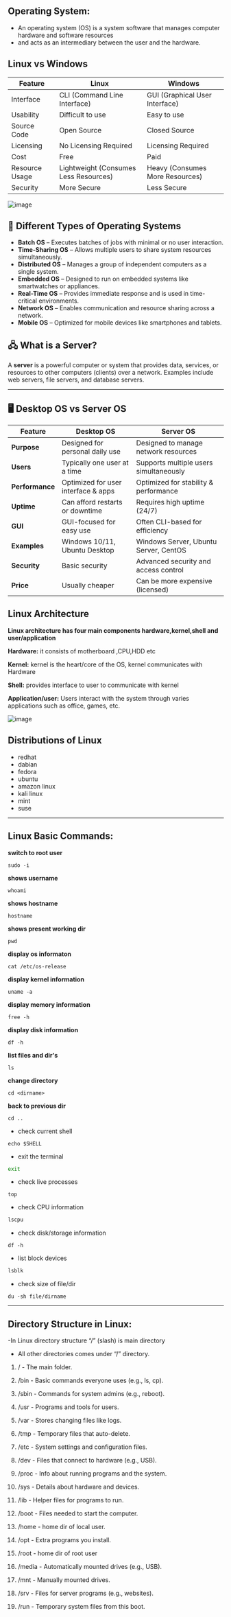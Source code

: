 
## Operating System:
- An operating system (OS) is a system software that manages computer hardware and software resources 
- and acts as an intermediary between the user and the hardware.


## Linux vs Windows

| Feature               | Linux                                | Windows                              |
|-----------------------|---------------------------------------|---------------------------------------|
| Interface             | CLI (Command Line Interface)         | GUI (Graphical User Interface)        |
| Usability             | Difficult to use                     | Easy to use                           |
| Source Code           | Open Source                          | Closed Source                         |
| Licensing             | No Licensing Required                | Licensing Required                    |
| Cost                  | Free                                 | Paid                                  |
| Resource Usage        | Lightweight (Consumes Less Resources)| Heavy (Consumes More Resources)       |
| Security              | More Secure                          | Less Secure                           |

![image](https://github.com/user-attachments/assets/328cfe15-54f4-4dea-a313-801b3eeded64)


## 🧩 Different Types of Operating Systems

- **Batch OS** – Executes batches of jobs with minimal or no user interaction.
- **Time-Sharing OS** – Allows multiple users to share system resources simultaneously.
- **Distributed OS** – Manages a group of independent computers as a single system.
- **Embedded OS** – Designed to run on embedded systems like smartwatches or appliances.
- **Real-Time OS** – Provides immediate response and is used in time-critical environments.
- **Network OS** – Enables communication and resource sharing across a network.
- **Mobile OS** – Optimized for mobile devices like smartphones and tablets.

## 🖧 What is a Server?

A **server** is a powerful computer or system that provides data, services, or resources to other computers (clients) over a network. Examples include web servers, file servers, and database servers.

---

## 🖥️ Desktop OS vs Server OS

| Feature             | Desktop OS                          | Server OS                            |
|---------------------|--------------------------------------|---------------------------------------|
| **Purpose**         | Designed for personal daily use     | Designed to manage network resources  |
| **Users**           | Typically one user at a time        | Supports multiple users simultaneously|
| **Performance**     | Optimized for user interface & apps | Optimized for stability & performance |
| **Uptime**          | Can afford restarts or downtime     | Requires high uptime (24/7)           |
| **GUI**             | GUI-focused for easy use            | Often CLI-based for efficiency        |
| **Examples**        | Windows 10/11, Ubuntu Desktop       | Windows Server, Ubuntu Server, CentOS |
| **Security**        | Basic security                      | Advanced security and access control  |
| **Price**           | Usually cheaper                     | Can be more expensive (licensed)      |


## Linux Architecture

**Linux architecture has four main components hardware,kernel,shell and user/application**



**Hardware:** it consists of motherboard ,CPU,HDD etc

**Kernel:** kernel is the heart/core of the OS, kernel communicates with Hardware

**Shell:** provides interface to user to communicate with kernel 

**Application/user:** Users interact with the system through varies applications such as office, games, etc. 

![image](https://github.com/user-attachments/assets/af5d4a6e-02e7-4a3e-81fb-fd5d3d4bda98)

## Distributions of Linux
- redhat
- dabian
- fedora
- ubuntu
- amazon linux
- kali linux
- mint
- suse

    
---



## Linux Basic Commands:

**switch to root user**
````
sudo -i
````
**shows username**
````
whoami
````
**shows hostname**
````
hostname
````
**shows present working dir**
````
pwd
````
**display os informaton**
````
cat /etc/os-release
````
**display kernel information**
````
uname -a
````
**display memory information**
````
free -h
````
**display disk information**
````
df -h
````

**list files and dir's**
````
ls
````

**change directory**
````
cd <dirname>
````
**back to previous dir**
````
cd ..
````
- check current shell
````
echo $SHELL
````
- exit the terminal
```bash
exit
```
- check live processes
````
top
````
- check CPU information
```bash
lscpu
```
- check disk/storage information
````
df -h
````
- list block devices
```bash
lsblk
```
- check size of file/dir
````
du -sh file/dirname
````
---

## Directory  Structure in  Linux:

-In Linux directory structure   “/”  (slash) is main directory
- All other directories comes under “/” directory.




1. / - The main folder.


2. /bin - Basic commands everyone uses (e.g., ls, cp).


3. /sbin - Commands for system admins (e.g., reboot).


4. /usr - Programs and tools for users.


5. /var - Stores changing files like logs.


6. /tmp - Temporary files that auto-delete.


7. /etc - System settings and configuration files.


8. /dev - Files that connect to hardware (e.g., USB).


9. /proc - Info about running programs and the system.


10. /sys - Details about hardware and devices.


11. /lib - Helper files for programs to run.


12. /boot - Files needed to start the computer.


13. /home - home dir of local user.


14. /opt - Extra programs you install.


15. /root - home dir of root user


16. /media - Automatically mounted drives (e.g., USB).


17. /mnt - Manually mounted drives.


18. /srv - Files for server programs (e.g., websites).


19. /run - Temporary system files from this boot.
